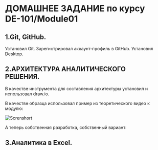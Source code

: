 # ДОМАШНЕЕ ЗАДАНИЕ по курсу DE-101/Module01

## 1.Git, GitHub.
Установил Git. Зарегистрировал аккаунт-профиль в GitHub. Установил Desktop.

## 2.АРХИТЕКТУРА АНАЛИТИЧЕСКОГО РЕШЕНИЯ.
  
В качестве инструмента для составления архитектуры установил и использовал draw.io. 

В качестве образца использовал пример из теоретического видео к модулю:

![Screnshort](https://github.com/brrndalex/Training/blob/main/Архитектура.png)

А теперь собственная разработка, собственный вариант:

## 3.Аналитика в Excel.
